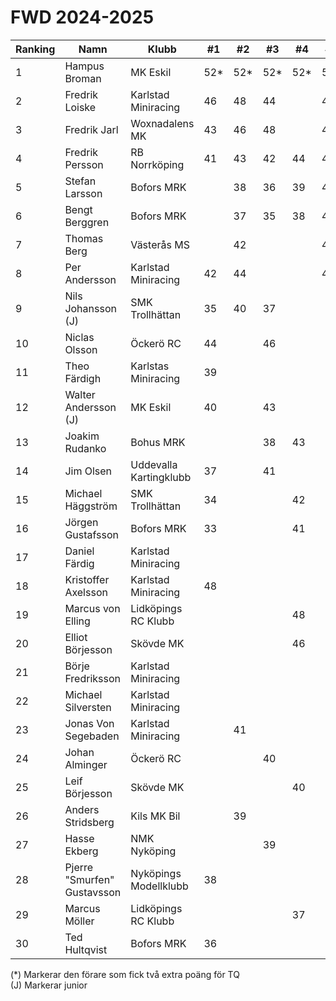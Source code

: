 # FWD 2024-2025

| Ranking | Namn                        | Klubb                  |  #1 |  #2 |  #3 |  #4 | #5 | Final | Tot |
| ------- | --------------------------- | ---------------------- | --- | --- | --- | --- | -- | ----- | --- |
| 1       | Hampus Broman               | MK Eskil               | 52* | 52* | 52* | 52* | 52*| 62*   | 218 |
| 2       | Fredrik Loiske              | Karlstad Miniracing    | 46  | 48  | 44  |     | 48 | 57    | 199 |
| 3       | Fredrik Jarl                | Woxnadalens MK         | 43  | 46  | 48  |     | 46 | 54    | 194 |
| 4       | Fredrik Persson             | RB Norrköping          | 41  | 43  | 42  | 44  | 43 | 52    | 182 |
| 5       | Stefan Larsson              | Bofors MRK             |     | 38  | 36  | 39  | 41 | 48    | 166 |
| 6       | Bengt Berggren              | Bofors MRK             |     | 37  | 35  | 38  | 40 | 47    | 162 |
| 7       | Thomas Berg                 | Västerås MS            |     | 42  |     |     | 42 | 50    | 134 |
| 8       | Per Andersson               | Karlstad Miniracing    | 42  | 44  |     |     | 44 |       | 130 |
| 9       | Nils Johansson (J)          | SMK Trollhättan        | 35  | 40  | 37  |     |    |       | 112 |
| 10      | Niclas Olsson               | Öckerö RC              | 44  |     | 46  |     |    |       | 90  |
| 11      | Theo Färdigh                | Karlstas Miniracing    | 39  |     |     |     |    | 51    | 90  |
| 12      | Walter Andersson (J)        | MK Eskil               | 40  |     | 43  |     |    |       | 83  |
| 13      | Joakim Rudanko              | Bohus MRK              |     |     | 38  | 43  |    |       | 81  |
| 14      | Jim Olsen                   | Uddevalla Kartingklubb | 37  |     | 41  |     |    |       | 78  |
| 15      | Michael Häggström           | SMK Trollhättan        | 34  |     |     | 42  |    |       | 76  |
| 16      | Jörgen Gustafsson           | Bofors MRK             | 33  |     |     | 41  |    |       | 74  |
| 17      | Daniel Färdig               | Karlstad Miniracing    |     |     |     |     |    | 49    | 49  |
| 18      | Kristoffer Axelsson         | Karlstad Miniracing    | 48  |     |     |     |    |       | 48  |
| 19      | Marcus von Elling           | Lidköpings RC Klubb    |     |     |     | 48  |    |       | 48  |
| 20      | Elliot Börjesson            | Skövde MK              |     |     |     | 46  |    |       | 46  |
| 21      | Börje Fredriksson           | Karlstad Miniracing    |     |     |     |     |    | 46    | 46  |
| 22      | Michael Silversten          | Karlstad Miniracing    |     |     |     |     |    | 45    | 45  |
| 23      | Jonas Von Segebaden         | Karlstad Miniracing    |     | 41  |     |     |    |       | 41  |
| 24      | Johan Alminger              | Öckerö RC              |     |     | 40  |     |    |       | 40  |
| 25      | Leif Börjesson              | Skövde MK              |     |     |     | 40  |    |       | 40  |
| 26      | Anders Stridsberg           | Kils MK Bil            |     | 39  |     |     |    |       | 39  |
| 27      | Hasse Ekberg                | NMK Nyköping           |     |     | 39  |     |    |       | 39  |
| 28      | Pjerre "Smurfen" Gustavsson | Nyköpings Modellklubb  | 38  |     |     |     |    |       | 38  |
| 29      | Marcus Möller               | Lidköpings RC Klubb    |     |     |     | 37  |    |       | 37  |
| 30      | Ted Hultqvist               | Bofors MRK             | 36  |     |     |     |    |       | 36  |

(*) Markerar den förare som fick två extra poäng för TQ<br>(J) Markerar junior
